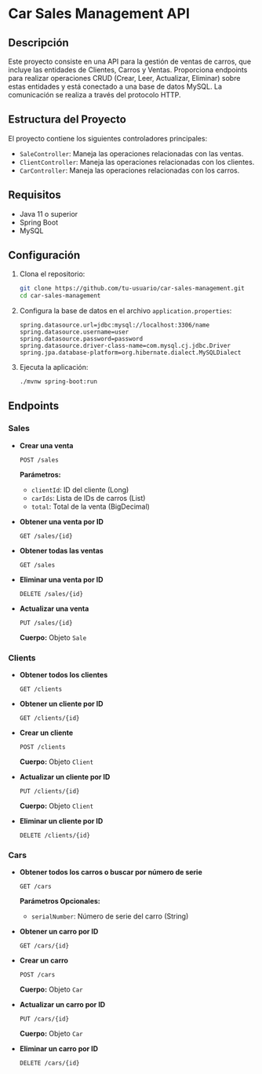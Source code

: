 # Car Sales Management API

## Descripción

Este proyecto consiste en una API para la gestión de ventas de carros, que incluye las entidades de Clientes, Carros y Ventas. Proporciona endpoints para realizar operaciones CRUD (Crear, Leer, Actualizar, Eliminar) sobre estas entidades y está conectado a una base de datos MySQL. La comunicación se realiza a través del protocolo HTTP.

## Estructura del Proyecto

El proyecto contiene los siguientes controladores principales:

- `SaleController`: Maneja las operaciones relacionadas con las ventas.
- `ClientController`: Maneja las operaciones relacionadas con los clientes.
- `CarController`: Maneja las operaciones relacionadas con los carros.

## Requisitos

- Java 11 o superior
- Spring Boot
- MySQL

## Configuración

1. Clona el repositorio:
    ```bash
    git clone https://github.com/tu-usuario/car-sales-management.git
    cd car-sales-management
    ```

2. Configura la base de datos en el archivo `application.properties`:
    ```
    spring.datasource.url=jdbc:mysql://localhost:3306/name
    spring.datasource.username=user
    spring.datasource.password=password
    spring.datasource.driver-class-name=com.mysql.cj.jdbc.Driver
    spring.jpa.database-platform=org.hibernate.dialect.MySQLDialect
    ```


3. Ejecuta la aplicación:
    ```bash
    ./mvnw spring-boot:run
    ```

## Endpoints

### Sales

- **Crear una venta**
    ```http
    POST /sales
    ```
    **Parámetros:**
    - `clientId`: ID del cliente (Long)
    - `carIds`: Lista de IDs de carros (List<Long>)
    - `total`: Total de la venta (BigDecimal)

- **Obtener una venta por ID**
    ```http
    GET /sales/{id}
    ```

- **Obtener todas las ventas**
    ```http
    GET /sales
    ```

- **Eliminar una venta por ID**
    ```http
    DELETE /sales/{id}
    ```

- **Actualizar una venta**
    ```http
    PUT /sales/{id}
    ```
    **Cuerpo:** Objeto `Sale`

### Clients

- **Obtener todos los clientes**
    ```http
    GET /clients
    ```

- **Obtener un cliente por ID**
    ```http
    GET /clients/{id}
    ```

- **Crear un cliente**
    ```http
    POST /clients
    ```
    **Cuerpo:** Objeto `Client`

- **Actualizar un cliente por ID**
    ```http
    PUT /clients/{id}
    ```
    **Cuerpo:** Objeto `Client`

- **Eliminar un cliente por ID**
    ```http
    DELETE /clients/{id}
    ```

### Cars

- **Obtener todos los carros o buscar por número de serie**
    ```http
    GET /cars
    ```
    **Parámetros Opcionales:**
    - `serialNumber`: Número de serie del carro (String)

- **Obtener un carro por ID**
    ```http
    GET /cars/{id}
    ```

- **Crear un carro**
    ```http
    POST /cars
    ```
    **Cuerpo:** Objeto `Car`

- **Actualizar un carro por ID**
    ```http
    PUT /cars/{id}
    ```
    **Cuerpo:** Objeto `Car`

- **Eliminar un carro por ID**
    ```http
    DELETE /cars/{id}
    ```


